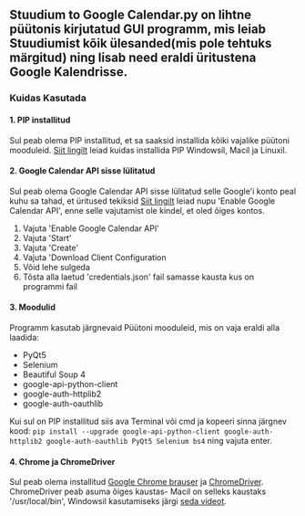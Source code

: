 <h2>Stuudium to Google Calendar.py on lihtne püütonis kirjutatud GUI programm, mis leiab Stuudiumist kõik ülesanded(mis pole tehtuks märgitud) ning lisab need eraldi üritustena Google Kalendrisse.</h2>

<h3>Kuidas Kasutada</h3>
<h4>1. PIP installitud</h4>
  Sul peab olema PIP installitud, et sa saaksid installida kõiki vajalike püütoni mooduleid.
<a href='https://www.makeuseof.com/tag/install-pip-for-python/'>Siit lingilt</a> leiad kuidas installida PIP Windowsil, Macil ja Linuxil.
<h4>2. Google Calendar API sisse lülitatud</h4>
  Sul peab olema Google Calendar API sisse lülitatud selle Google'i konto peal kuhu sa tahad, et üritused tekiksid
<a href='https://developers.google.com/calendar/quickstart/python'>Siit lingilt</a> leiad nupu 'Enable Google Calendar API', enne selle vajutamist ole kindel, et oled õiges kontos.
<ol>
  <li> Vajuta 'Enable Google Calendar API'</li>
  <li> Vajuta 'Start' </li>
  <li> Vajuta 'Create' </li>
  <li> Vajuta 'Download Client Configuration</li>
  <li> Võid lehe sulgeda </li>
  <li> Tõsta alla laetud 'credentials.json' fail samasse kausta kus on programmi fail </li>
</ol>
<h4>3. Moodulid</h4>
  Programm kasutab järgnevaid Püütoni mooduleid, mis on vaja eraldi alla laadida:
  <ul>
  <li>PyQt5</li>
  <li>Selenium</li>
  <li>Beautiful Soup 4</li>
  <li>google-api-python-client </li>
  <li>google-auth-httplib2 </li>
  <li>google-auth-oauthlib</li>
 </ul>
 Kui sul on PIP installitud siis ava Terminal või cmd ja kopeeri sinna järgnev kood: <code>pip install --upgrade google-api-python-client google-auth-httplib2 google-auth-oauthlib PyQt5 Selenium bs4</code> ning vajuta enter.
  
</ul>
<h4>4. Chrome ja ChromeDriver</h4>
  Sul peab olema installitud <a href='https://www.google.com/chrome/'>Google Chrome brauser</a> ja <a href='https://chromedriver.chromium.org/downloads'>ChromeDriver</a>. ChromeDriver peab asuma õiges kaustas- Macil on selleks kaustaks '/usr/local/bin', Windowsil kasutamiseks järgi <a href='https://www.youtube.com/watch?v=dz59GsdvUF8'>seda videot</a>.
